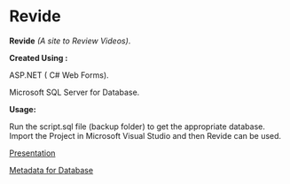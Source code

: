 # Revide

**Revide** *(A site to Review Videos)*.

**Created Using :**

ASP.NET ( C# Web Forms).

Microsoft SQL Server for Database.

**Usage:**

Run the script.sql file (backup folder) to get the appropriate database.
Import the Project in Microsoft Visual Studio and then Revide can be used.

[Presentation](https://docs.google.com/presentation/d/1NAk6oUFSajVyT8iKfJ-sf-SUYBvHq6OMLXuzE01isn8/edit?usp=sharing)

[Metadata for Database](https://drive.google.com/file/d/1_XnFwGR5zxNbguTzuLEDeAUeTNGKAHpP/view?usp=sharing)
